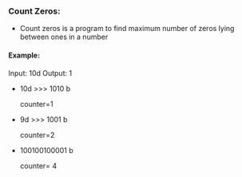 ### Count Zeros:
* Count zeros is a program to find maximum number of zeros lying between ones in a number  
#### Example:
Input: 10d
Output: 1

* 10d >>> 1010 b

    counter=1

* 9d >>> 1001 b

    counter=2

* 100100100001 b

    counter= 4